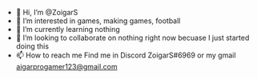 - 👋 Hi, I’m @ZoigarS
- 👀 I’m interested in games, making games, football
- 🌱 I’m currently learning nothing 
- 💞️ I’m looking to collaborate on nothing right now becuase I just started doing this
- 📫 How to reach me Find me in Discord  ZoigarS#6969 or my gmail aigarprogamer123@gmail.com

<!---
ZoigarS/ZoigarS is a ✨ special ✨ repository because its `README.md` (this file) appears on your GitHub profile.
You can click the Preview link to take a look at your changes.
--->
